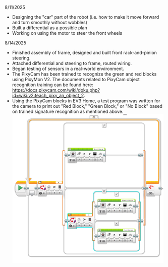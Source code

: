 8/11/2025
- Designing the "car" part of the robot (i.e. how to make it move forward and turn smoothly without wobbles)
- Built a differential as a possible plan
- Working on using the motor to steer the front wheels

8/14/2025
- Finished assembly of frame, designed and built front rack-and-pinion steering.
- Attached differential and steering to frame, routed wiring. 
- Began testing of sensors in a real-world environment.
- The PixyCam has been trained to recognize the green and red blocks using PixyMon V2. The documents related to PixyCam object recognition training can be found here: https://docs.pixycam.com/wiki/doku.php?id=wiki:v2:teach_pixy_an_object_2.
- Using the PixyCam blocks in EV3 Home, a test program was written for the camera to print out "Red Block," "Green Block," or "No Block" based on trained signature recognition as mentioned above.
![ev3recognition](methodology/ev3recongition_simple.PNG)
